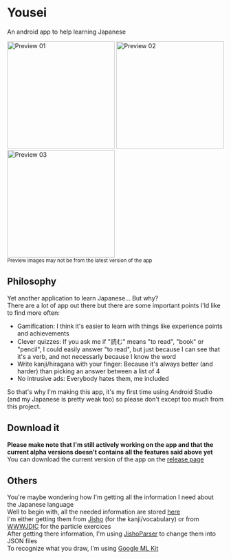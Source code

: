 # Yousei
An android app to help learning Japanese

<img src="preview/01.jpg" width="250" alt="Preview 01"/> <img src="preview/02.jpg" width="250" alt="Preview 02"/> <img src="preview/03.jpg" width="250" alt="Preview 03"/><br/>
<sup>Preview images may not be from the latest version of the app</sup>

## Philosophy
Yet another application to learn Japanese... But why?<br/>
There are a lot of app out there but there are some important points I'ld like to find more often:
 - Gamification: I think it's easier to learn with things like experience points and achievements
 - Clever quizzes: If you ask me if "読む" means "to read", "book" or "pencil", I could easily answer "to read", but just because I can see that it's a verb, and not necessarly because I know the word
 - Write kanji/hiragana with your finger: Because it's always better (and harder) than picking an answer between a list of 4
 - No intrusive ads: Everybody hates them, me included
 
So that's why I'm making this app, it's my first time using Android Studio (and my Japanese is pretty weak too) so please don't except too much from this project.

## Download it
**Please make note that I'm still actively working on the app and that the current alpha versions doesn't contains all the features said above yet**<br/>
You can download the current version of the app on the [release page](https://github.com/Xwilarg/Yousei/releases)

## Others
You're maybe wondering how I'm getting all the information I need about the Japanese language<br/>
Well to begin with, all the needed information are stored [here](app/src/main/res/raw)<br/>
I'm either getting them from [Jisho](https://jisho.org/) (for the kanji/vocabulary) or from [WWWJDIC](http://www.edrdg.org/cgi-bin/wwwjdic/wwwjdic) for the particle exercices<br/>
After getting there information, I'm using [JishoParser](https://github.com/Xwilarg/JishoParser) to change them into JSON files<br/>
To recognize what you draw, I'm using [Google ML Kit](https://developers.google.com/ml-kit/vision/digital-ink-recognition/)

